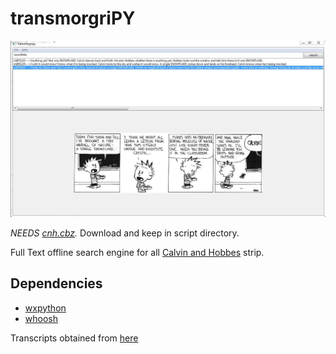 transmorgriPY
================================
![Screenshot](./3.jpg "Screenshot")

*NEEDS [cnh.cbz](http://thekindlyone.scribblehead.info/cnh.cbz).*
Download and keep in script directory.

Full Text offline search engine for all [Calvin and Hobbes](http://en.wikipedia.org/wiki/Calvin_and_Hobbes) strip.

Dependencies
-----------------

* [wxpython](http://wxpython.org/)
* [whoosh](https://pypi.python.org/pypi/Whoosh/)


Transcripts obtained from [here](http://www.scribd.com/doc/6749712/Calvin-Quotes)
